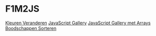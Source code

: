 # F1M2JS

[Kleuren Veranderen](http://miyaki.eu/JS/Colors/)
[JavaScript Gallery](http://miyaki.eu/JS/JSGallery/)
[JavaScript Gallery met Arrays](http://miyaki.eu/JS/JSGalleryArray/)
[Boodschappen Sorteren](http://miyaki.eu/JS/Boodschappen/)

